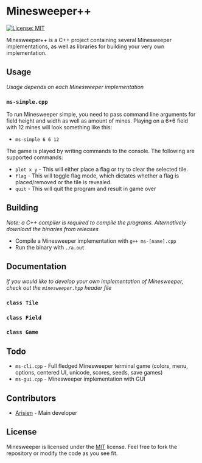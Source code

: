 # Minesweeper++

[![License: MIT](https://img.shields.io/badge/License-MIT-yellow.svg)](https://opensource.org/licenses/MIT)

Minesweeper++ is a C++ project containing several Minesweeper implementations, as well as libraries for building your very own implementation.

## Usage

*Usage depends on each Minesweeper implementation*

### `ms-simple.cpp`

To run Minesweeper simple, you need to pass command line arguments for field height and width as well as amount of mines. Playing on a 6*6 field with 12 mines will look something like this:

* `ms-simple 6 6 12`

The game is played by writing commands to the console. The following are supported commands:

* `plot x y` - This will either place a flag or try to clear the selected tile.
* `flag` - This will toggle flag mode, which dictates whether a flag is placed/removed or the tile is revealed.
* `quit` - This will quit the program and result in game over

## Building

*Note: a C++ compiler is required to compile the programs. Alternatively download the binaries from releases*

* Compile a Minesweeper implementation with `g++ ms-[name].cpp`
* Run the binary with `./a.out`

## Documentation

*If you would like to develop your own implementation of Minesweeper, check out the `minesweeper.hpp` header file*

### `class Tile`

### `class Field`

### `class Game`

## Todo

* `ms-cli.cpp` - Full fledged Minesweeper terminal game (colors, menu, options, centered UI, unicode, scores, seeds, save games)
* `ms-gui.cpp` - Minesweeper implementation with GUI

## Contributors

* [Arisien](https://github.com/Arisien) - Main developer

## License
Minesweeper is licensed under the [MIT](LICENSE) license. Feel free to fork the repository or modify the code as you see fit.
